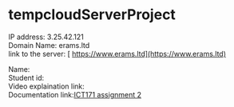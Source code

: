 # tempcloudServerProject

IP address: 3.25.42.121 <br>
Domain Name: erams.ltd<br>
link to the server: [ https://www.erams.ltd](https://www.erams.ltd)



Name:                                         <br>
Student id:
<br>
Video explaination link:
<br>
Documentation link:[ICT171 assignment 2](https://docs.google.com/document/d/1trh_KkM8qtzz6h0gYi45FTQt_pmmk2LgcdiTjZHKfC0/edit?tab=t.0)
<br>

